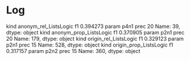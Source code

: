 # Log

kind     anonym_rel_ListsLogic
f1                    0.394273
param                     p4n1
prec                        20
Name: 39, dtype: object
kind     anonym_prop_ListsLogic
f1                     0.370905
param                      p2n1
prec                         20
Name: 179, dtype: object
kind     origin_rel_ListsLogic
f1                    0.329123
param                     p2n1
prec                        15
Name: 528, dtype: object
kind     origin_prop_ListsLogic
f1                     0.317157
param                      p2n2
prec                         15
Name: 360, dtype: object


